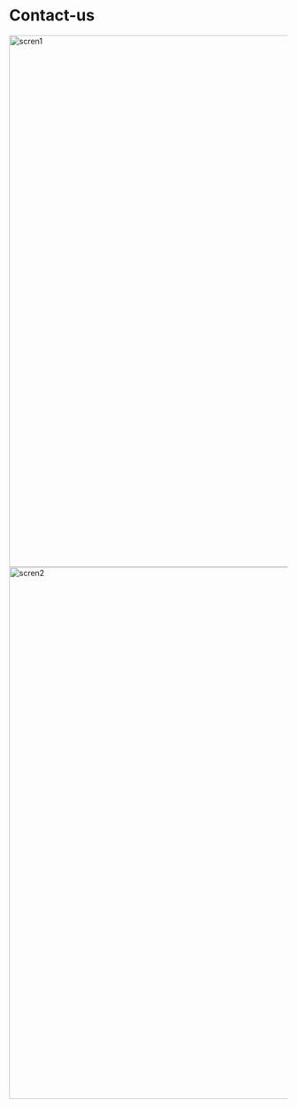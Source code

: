 # Contact-us

<img width="960" alt="scren1" src="https://github.com/Marufa-Akhter/Contact-us/assets/126139425/fac9f6f0-44db-4c86-b2af-8fbad6f6f224">
<img width="960" alt="scren2" src="https://github.com/Marufa-Akhter/Contact-us/assets/126139425/82796327-378d-4c06-bd1f-1e86e25bf36a">
